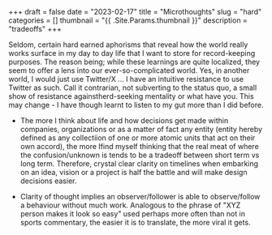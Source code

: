 +++
draft = false
date = "2023-02-17"
title = "Microthoughts"
slug = "hard"
categories = []
thumbnail = "{{ .Site.Params.thumbnail }}"
description = "tradeoffs"
+++

Seldom, certain hard earned aphorisms that reveal how the world really works surface in my day to day life that I want to store for record-keeping purposes. The reason being; while these learnings are quite localized, they seem to offer a lens into our ever-so-complicated world. Yes, in another world, I would just use Twitter/X ... I have an intuitive resistance to use Twitter as such. Call it contrarian, not subverting to the status quo, a small show of resistance againstherd-seeking mentality or what have you. This may change - I have though learnt to listen to my gut more than I did before. 

 

- The more I think about life and how decisions get made within companies, organizations or as a matter of fact any entity (entity hereby defined as any collectiion of one or more atomic units that act on their own accord), the more Ifind myself thinking that the real meat of where the confusion/unknown is tends to be a tradeoff between short term vs long term. Therefore, crystal clear clarity on timelines when embarking on an idea, vision or a project is half the battle and will make design decisions easier. 

- Clarity of thought implies an observer/follower is able to observe/follow a behaviour without much work. Analogous to the phrase of "XYZ person makes it look so easy" used perhaps more often than not in sports commentary, the easier it is to translate, the more viral it gets.   

